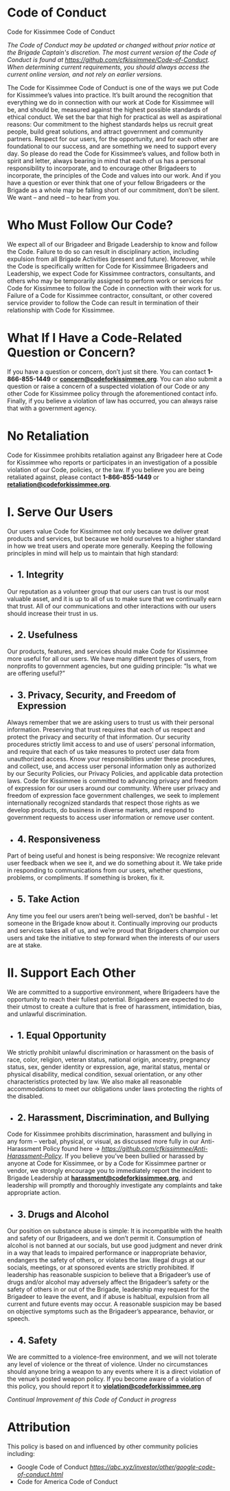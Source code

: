 # Code of Conduct
Code for Kissimmee Code of Conduct

_The Code of Conduct may be updated or changed without prior notice at the Brigade Captain's discretion. The most current version of the Code of Conduct is found at https://github.com/cfkissimmee/Code-of-Conduct. When determining current requirements, you should always access the current online version, and not rely on earlier versions._

The Code for Kissimmee Code of Conduct is one of the ways we put Code for Kissimmee’s values into practice. It’s built around the recognition that everything we do in connection with our work at Code for Kissimmee will be, and should be, measured against the highest possible standards of ethical conduct. We set the bar that high for practical as well as aspirational reasons: Our commitment to the highest standards helps us recruit great people, build great solutions, and attract government and community partners. Respect for our users, for the opportunity, and for each other are foundational to our success, and are something we need to support every day.
So please do read the Code for Kissimmee’s values, and follow both in spirit and letter, always bearing in mind that each of us has a personal responsibility to incorporate, and to encourage other Brigadeers to incorporate, the principles of the Code and values into our work. And if you have a question or ever think that one of your fellow Brigadeers or the Brigade as a whole may be falling short of our commitment, don’t be silent. We want – and need – to hear from you.
# Who Must Follow Our Code?
We expect all of our Brigadeer and Brigade Leadership to know and follow the Code. Failure to do so can result in disciplinary action, including expulsion from all Brigade Activities (present and future). Moreover, while the Code is specifically written for Code for Kissimmee Brigadeers and Leadership, we expect Code for Kissimmee contractors, consultants, and others who may be temporarily assigned to perform work or services for Code for Kissimmee to follow the Code in connection with their work for us. Failure of a Code for Kissimmee contractor, consultant, or other covered service provider to follow the Code can result in termination of their relationship with Code for Kissimmee.
# What If I Have a Code-Related Question or Concern?
If you have a question or concern, don’t just sit there. You can contact **1-866-855-1449** or **concern@codeforkissimmee.org**. You can also submit a question or raise a concern of a suspected violation of our Code or any other Code for Kissimmee policy through the aforementioned contact info. Finally, if you believe a violation of law has occurred, you can always raise that with a government agency.
# No Retaliation
Code for Kissimmee prohibits retaliation against any Brigadeer here at Code for Kissimmee who reports or participates in an investigation of a possible violation of our Code, policies, or the law. If you believe you are being retaliated against, please contact **1-866-855-1449** or **retaliation@codeforkissimmee.org**.
# I. Serve Our Users
Our users value Code for Kissimmee not only because we deliver great products and services, but because we hold ourselves to a higher standard in how we treat users and operate more generally. Keeping the following principles in mind will help us to maintain that high standard:
- ## 1.	Integrity
Our reputation as a volunteer group that our users can trust is our most valuable asset, and it is up to all of us to make sure that we continually earn that trust. All of our communications and other interactions with our users should increase their trust in us.
- ## 2.	Usefulness
Our products, features, and services should make Code for Kissimmee more useful for all our users. We have many different types of users, from nonprofits to government agencies, but one guiding principle: “Is what we are offering useful?”
- ## 3.	Privacy, Security, and Freedom of Expression
Always remember that we are asking users to trust us with their personal information. Preserving that trust requires that each of us respect and protect the privacy and security of that information. Our security procedures strictly limit access to and use of users’ personal information, and require that each of us take measures to protect user data from unauthorized access. Know your responsibilities under these procedures, and collect, use, and access user personal information only as authorized by our Security Policies, our Privacy Policies, and applicable data protection laws.
Code for Kissimmee is committed to advancing privacy and freedom of expression for our users around our community. Where user privacy and freedom of expression face government challenges, we seek to implement internationally recognized standards that respect those rights as we develop products, do business in diverse markets, and respond to government requests to access user information or remove user content.
- ## 4.	Responsiveness
Part of being useful and honest is being responsive: We recognize relevant user feedback when we see it, and we do something about it. We take pride in responding to communications from our users, whether questions, problems, or compliments. If something is broken, fix it.
- ## 5.	Take Action
Any time you feel our users aren’t being well-served, don’t be bashful - let someone in the Brigade know about it. Continually improving our products and services takes all of us, and we’re proud that Brigadeers champion our users and take the initiative to step forward when the interests of our users are at stake.
# II. Support Each Other
We are committed to a supportive environment, where Brigadeers have the opportunity to reach their fullest potential. Brigadeers are expected to do their utmost to create a culture that is free of harassment, intimidation, bias, and unlawful discrimination.
- ## 1.	Equal Opportunity
We strictly prohibit unlawful discrimination or harassment on the basis of race, color, religion, veteran status, national origin, ancestry, pregnancy status, sex, gender identity or expression, age, marital status, mental or physical disability, medical condition, sexual orientation, or any other characteristics protected by law. We also make all reasonable accommodations to meet our obligations under laws protecting the rights of the disabled.
- ## 2.	Harassment, Discrimination, and Bullying
Code for Kissimmee prohibits discrimination, harassment and bullying in any form – verbal, physical, or visual, as discussed more fully in our Anti-Harassment Policy found here -> _https://github.com/cfkissimmee/Anti-Harassment-Policy_. If you believe you’ve been bullied or harassed by anyone at Code for Kissimmee, or by a Code for Kissimmee partner or vendor, we strongly encourage you to immediately report the incident to Brigade Leadership at **harassment@codeforkissimmee.org**, and leadership will promptly and thoroughly investigate any complaints and take appropriate action.
- ## 3.	Drugs and Alcohol
Our position on substance abuse is simple: It is incompatible with the health and safety of our Brigadeers, and we don’t permit it. Consumption of alcohol is not banned at our socials, but use good judgment and never drink in a way that leads to impaired performance or inappropriate behavior, endangers the safety of others, or violates the law. Illegal drugs at our socials, meetings, or at sponsored events are strictly prohibited. If leadership has reasonable suspicion to believe that a Brigadeer’s use of drugs and/or alcohol may adversely affect the Brigadeer’s safety or the safety of others in or out of the Brigade, leadership may request for the Brigadeer to leave the event, and if abuse is habitual, expulsion from all current and future events may occur. A reasonable suspicion may be based on objective symptoms such as the Brigadeer’s appearance, behavior, or speech.
- ## 4.	Safety
We are committed to a violence-free environment, and we will not tolerate any level of violence or the threat of violence. Under no circumstances should anyone bring a weapon to any events where it is a direct violation of the venue’s posted weapon policy. If you become aware of a violation of this policy, you should report it to **violation@codeforkissimmee.org**

_Continual Improvement of this Code of Conduct in progress_

# Attribution
This policy is based on and influenced by other community policies including:
- Google Code of Conduct _https://abc.xyz/investor/other/google-code-of-conduct.html_
- Code for America Code of Conduct
